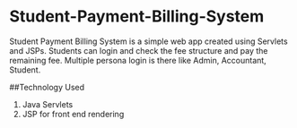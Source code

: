 # Student-Payment-Billing-System
Student Payment Billing System is a simple web app created using Servlets and JSPs. Students can login and check the fee structure and pay the remaining fee. Multiple persona login is there like Admin, Accountant, Student.

##Technology Used
1. Java Servlets
2. JSP for front end rendering
